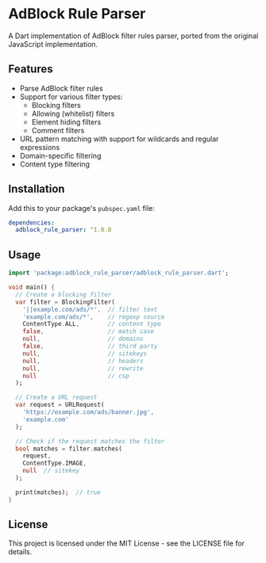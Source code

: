 # AdBlock Rule Parser

A Dart implementation of AdBlock filter rules parser, ported from the original JavaScript implementation.

## Features

- Parse AdBlock filter rules
- Support for various filter types:
  - Blocking filters
  - Allowing (whitelist) filters
  - Element hiding filters
  - Comment filters
- URL pattern matching with support for wildcards and regular expressions
- Domain-specific filtering
- Content type filtering

## Installation

Add this to your package's `pubspec.yaml` file:

```yaml
dependencies:
  adblock_rule_parser: ^1.0.0
```

## Usage

```dart
import 'package:adblock_rule_parser/adblock_rule_parser.dart';

void main() {
  // Create a blocking filter
  var filter = BlockingFilter(
    '||example.com/ads/*',  // filter text
    'example.com/ads/*',    // regexp source
    ContentType.ALL,        // content type
    false,                  // match case
    null,                   // domains
    false,                  // third party
    null,                   // sitekeys
    null,                   // headers
    null,                   // rewrite
    null                    // csp
  );

  // Create a URL request
  var request = URLRequest(
    'https://example.com/ads/banner.jpg',
    'example.com'
  );

  // Check if the request matches the filter
  bool matches = filter.matches(
    request,
    ContentType.IMAGE,
    null  // sitekey
  );

  print(matches);  // true
}
```

## License

This project is licensed under the MIT License - see the LICENSE file for details.
